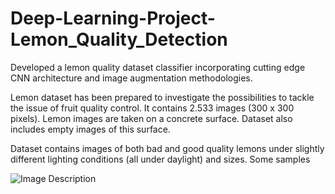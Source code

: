 # Deep-Learning-Project-Lemon_Quality_Detection
Developed a lemon quality dataset classifier incorporating cutting edge CNN architecture and image augmentation methodologies.

Lemon dataset has been prepared to investigate the possibilities to tackle the issue of fruit quality control. It contains 2.533 images (300 x 300 pixels). Lemon images are taken on a concrete surface. Dataset also includes empty images of this surface.

Dataset contains images of both bad and good quality lemons under slightly different lighting conditions (all under daylight) and sizes.
Some samples

![Image Description](https://encrypted-tbn0.gstatic.com/images?q=tbn:ANd9GcRvKP_cgBD37hbQdhCxIqaZtYnZmCkYxg1hFw&usqp=CAU)




